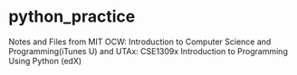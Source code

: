 # python_practice

Notes and Files from MIT OCW: Introduction to Computer Science and Programming(iTunes U) and UTAx: CSE1309x Introduction to Programming Using Python (edX)
